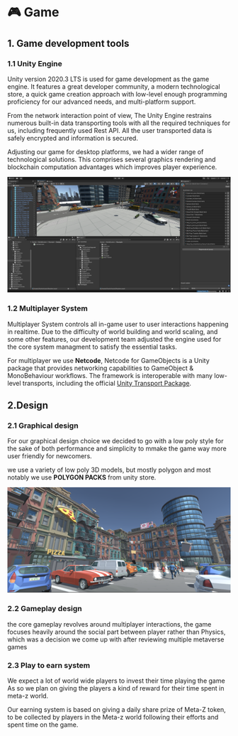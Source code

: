 # 🎮 Game

## 1. Game development tools

### 1.1 Unity Engine

Unity version 2020.3 LTS is used for game development as the game engine. It features a great developer community, a modern technological store, a quick game creation approach with low-level enough programming proficiency for our advanced needs, and multi-platform support.

From the network interaction point of view, The Unity Engine restrains numerous built-in data transporting tools with all the required techniques for us, including frequently used Rest API. All the user transported data is safely encrypted and information is secured.

Adjusting our game for desktop platforms, we had a wider range of technological solutions. This comprises several graphics rendering and blockchain computation advantages which improves player experience.

![](../.gitbook/assets/Capture.PNG)

### 1.2 Multiplayer System

Multiplayer System controls all in-game user to user interactions happening in realtime. Due to the difficulty of world building and world scaling, and some other features, our development team adjusted the engine used for the core system managment to satisfy the essential tasks.

For multiplayer we use **Netcode**, Netcode for GameObjects is a Unity package that provides networking capabilities to GameObject & MonoBehaviour workflows. The framework is interoperable with many low-level transports, including the official [Unity Transport Package](https://docs-multiplayer.unity3d.com/transport/1.0.0/introduction).

## 2.Design

### 2.1 Graphical design

For our graphical design choice we decided to go with a low poly style for the sake of both performance and simplicity to mmake the game way more user friendly for newcomers.

we use a variety of low poly 3D models, but mostly polygon and most notably we use **POLYGON PACKS** from unity store.

![](../.gitbook/assets/SC2.PNG)

### 2.2 Gameplay design

the core gameplay revolves around multiplayer interactions, the game focuses heavily around the social part between player rather than Physics, which was a decision we come up with after reviewing multiple metaverse games

### 2.3 Play to earn system

We expect a lot of world wide players to invest their time playing the game As so we plan on giving the players a kind of reward for their time spent in meta-z world.

Our earning system is based on giving a daily share prize of Meta-Z token, to be collected by players in the Meta-z world following their efforts and spent time on the game.

